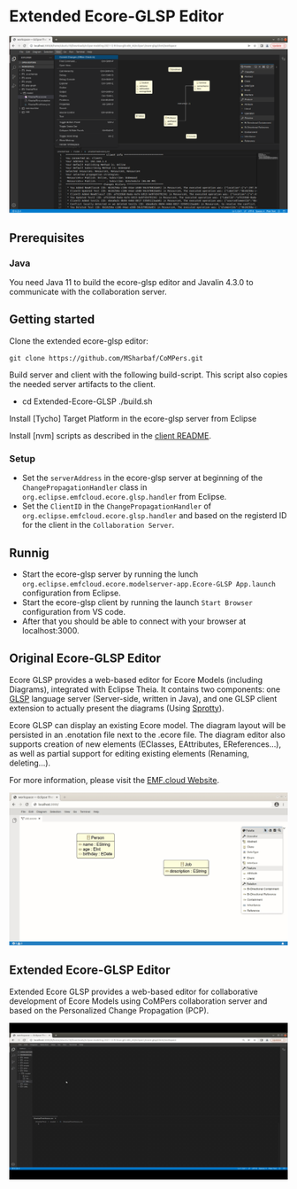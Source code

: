 # Extended Ecore-GLSP Editor

![Extednded Ecore GLSP Example](images/EMFEcoreGLSPUI.png)

## Prerequisites

### Java
You need Java 11 to build the ecore-glsp editor and Javalin 4.3.0 to communicate with the collaboration server.

## Getting started

Clone the extended ecore-glsp editor:

    git clone https://github.com/MSharbaf/CoMPers.git

Build server and client with the following build-script. This script also copies the needed server artifacts to the client.

  * cd Extended-Ecore-GLSP
    ./build.sh

Install [Tycho] Target Platform in the ecore-glsp server from Eclipse

Install [nvm] scripts as described in the [client README](https://github.com/eclipse-emfcloud/ecore-glsp/blob/master/client/README.md).

### Setup
  * Set the `serverAddress` in the ecore-glsp server at beginning of the `ChangePropagationHandler` class in `org.eclipse.emfcloud.ecore.glsp.handler` from Eclipse.
  * Set the `ClientID` in the `ChangePropagationHandler` of `org.eclipse.emfcloud.ecore.glsp.handler` and based on the registerd ID for the client in the `Collaboration Server`. 
  
## Runnig
  * Start the ecore-glsp server by running the lunch `org.eclipse.emfcloud.ecore.modelserver-app.Ecore-GLSP App.launch` configuration from Eclipse.
  * Start the ecore-glsp client by running the launch `Start Browser` configuration from VS code.
  * After that you should be able to connect with your browser at localhost:3000.



## Original Ecore-GLSP Editor

Ecore GLSP provides a web-based editor for Ecore Models (including Diagrams), integrated with Eclipse Theia. It contains two components: one [GLSP](https://github.com/eclipse-glsp/glsp) language server (Server-side, written in Java), and one GLSP client extension to actually present the diagrams (Using [Sprotty](https://github.com/eclipse/sprotty-theia)). 

Ecore GLSP can display an existing Ecore model. The diagram layout will be persisted in an .enotation file next to the .ecore file. The diagram editor also supports creation of new elements (EClasses, EAttributes, EReferences...), as well as partial support for editing existing elements (Renaming, deleting...).

For more information, please visit the [EMF.cloud Website](https://www.eclipse.org/emfcloud/).

![Ecore GLSP Example](images/diagramanimated.gif)


## Extended Ecore-GLSP Editor

Extended Ecore GLSP provides a web-based editor for collaborative development of Ecore Models using CoMPers collaboration server and based on the Personalized Change Propagation (PCP).

![Extednded Ecore GLSP Example](images/EcoreGLSPEditor.gif)